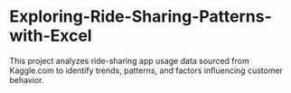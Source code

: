 # Exploring-Ride-Sharing-Patterns-with-Excel
This project analyzes ride-sharing app usage data sourced from Kaggle.com to identify trends, patterns, and factors influencing customer behavior. 
